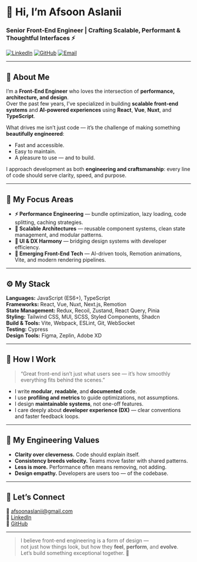 # 👋 Hi, I’m Afsoon Aslanii  
### Senior Front-End Engineer | Crafting Scalable, Performant & Thoughtful Interfaces ⚡️

[![LinkedIn](https://img.shields.io/badge/LinkedIn-AfsoonAslanii-blue?logo=linkedin)](https://www.linkedin.com/in/afsoonaslanii)
[![GitHub](https://img.shields.io/badge/GitHub-afsoonaslanii-black?logo=github)](https://github.com/afsoonaslanii)
[![Email](https://img.shields.io/badge/Email-afsoonaslanii%40gmail.com-red?logo=gmail)](mailto:afsoonaslanii@gmail.com)

---

## 🧭 About Me  
I’m a **Front-End Engineer** who loves the intersection of **performance, architecture, and design**.  
Over the past few years, I’ve specialized in building **scalable front-end systems** and **AI-powered experiences** using **React**, **Vue**, **Nuxt**, and **TypeScript**.  

What drives me isn’t just code — it’s the challenge of making something **beautifully engineered**:  
- Fast and accessible.  
- Easy to maintain.  
- A pleasure to use — and to build.  

I approach development as both **engineering and craftsmanship**: every line of code should serve clarity, speed, and purpose.

---

## 🧠 My Focus Areas
- **⚡ Performance Engineering** — bundle optimization, lazy loading, code splitting, caching strategies.  
- **🧩 Scalable Architectures** — reusable component systems, clean state management, and modular patterns.  
- **🎨 UI & DX Harmony** — bridging design systems with developer efficiency.  
- **🤖 Emerging Front-End Tech** — AI-driven tools, Remotion animations, Vite, and modern rendering pipelines.  

---

## ⚙️ My Stack
**Languages:** JavaScript (ES6+), TypeScript  
**Frameworks:** React, Vue, Nuxt, Next.js, Remotion  
**State Management:** Redux, Recoil, Zustand, React Query, Pinia  
**Styling:** Tailwind CSS, MUI, SCSS, Styled Components, Shadcn  
**Build & Tools:** Vite, Webpack, ESLint, Git, WebSocket  
**Testing:** Cypress  
**Design Tools:** Figma, Zeplin, Adobe XD  

---

## 🧩 How I Work
> “Great front-end isn’t just what users see — it’s how smoothly everything fits behind the scenes.”  

- I write **modular**, **readable**, and **documented** code.  
- I use **profiling and metrics** to guide optimizations, not assumptions.  
- I design **maintainable systems**, not one-off features.  
- I care deeply about **developer experience (DX)** — clear conventions and faster feedback loops.  

---

## 🧬 My Engineering Values
- **Clarity over cleverness.** Code should explain itself.  
- **Consistency breeds velocity.** Teams move faster with shared patterns.  
- **Less is more.** Performance often means removing, not adding.  
- **Design empathy.** Developers are users too — of the codebase.  

---

## 🤝 Let’s Connect
💌 [afsoonaslanii@gmail.com](mailto:afsoonaslanii@gmail.com)  
💼 [LinkedIn](https://www.linkedin.com/in/afsoonaslanii)  
🐙 [GitHub](https://github.com/afsoonaslanii)  

---

> I believe front-end engineering is a form of design —  
> not just how things look, but how they **feel**, **perform**, and **evolve**.  
> Let’s build something exceptional together. 🚀
